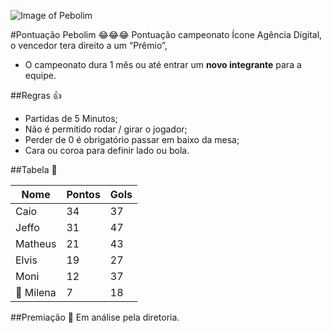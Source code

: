 ![Image of Pebolim](http://www.iconeinternet.com.br/copa.jpg)

#Pontuação Pebolim 😂😂😂
Pontuação campeonato Ícone Agência Digital, o vencedor tera direito a um “Prêmio”, 
* O campeonato dura 1 mês ou até entrar um **novo integrante** para a equipe.

##Regras 👍
* Partidas de 5 Minutos;
* Não é permitido rodar / girar o jogador;
* Perder de 0 é obrigatório passar em baixo da mesa;
* Cara ou coroa para definir lado ou bola.

##Tabela 👀

| Nome  | Pontos  | Gols  |  
|---|---|---|
| Caio   | 34  | 37 |
| Jeffo  | 31  |  47 |
| Matheus  |  21 |  43 |
| Elvis  |  19 | 27  |
| Moni  |  12 | 37  |
| 🔦 Milena  | 7  |  18 |

##Premiação 🎁
Em análise pela diretoria.